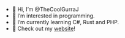 - 👋 Hi, I’m @TheCoolGurraJ
- 👀 I’m interested in programming.
- 🌱 I’m currently learning C#, Rust and PHP.
- :pushpin: Check out my [website](gustavjonsson.site)!

<!---
TheCoolGurraJ/TheCoolGurraJ is a ✨ special ✨ repository because its `README.md` (this file) appears on your GitHub profile.
You can click the Preview link to take a look at your changes.
--->
